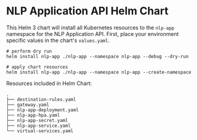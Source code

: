 # NLP Application API Helm Chart

This Helm 3 chart will install all Kubernetes resources to the `nlp-app` namespace for the NLP Application API. First, place your environment specific values in the chart's `values.yaml`.

```shell
# perform dry run
helm install nlp-app ./nlp-app --namespace nlp-app --debug --dry-run

# apply chart resources
helm install nlp-app ./nlp-app --namespace nlp-app --create-namespace
```

Resources included in Helm Chart:

```text
.
├── destination-rules.yaml
├── gateway.yaml
├── nlp-app-deployment.yaml
├── nlp-app-hpa.yaml
├── nlp-app-secret.yaml
├── nlp-app-service.yaml
└── virtual-services.yaml
```